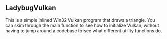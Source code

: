 ## LadybugVulkan

This is a simple inlined Win32 Vulkan program that draws a triangle.
You can skim through the main function to see how to initialize Vulkan, without having to jump around a codebase to see what different utility functions do.